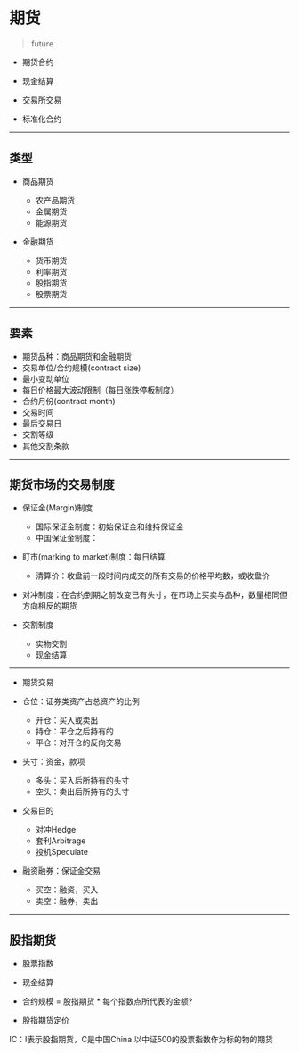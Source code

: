 # 期货
> future

- 期货合约

- 现金结算
- 交易所交易
- 标准化合约

---
## 类型
- 商品期货
    - 农产品期货
    - 金属期货
    - 能源期货

- 金融期货
    - 货币期货
    - 利率期货
    - 股指期货
    - 股票期货


---
## 要素
- 期货品种：商品期货和金融期货
- 交易单位/合约规模(contract size)
- 最小变动单位
- 每日价格最大波动限制（每日涨跌停板制度）
- 合约月份(contract month)
- 交易时间
- 最后交易日
- 交割等级
- 其他交割条款

---
## 期货市场的交易制度


- 保证金(Margin)制度
    - 国际保证金制度：初始保证金和维持保证金
    - 中国保证金制度：


- 盯市(marking to market)制度：每日结算
    - 清算价：收盘前一段时间内成交的所有交易的价格平均数，或收盘价

- 对冲制度：在合约到期之前改变已有头寸，在市场上买卖与品种，数量相同但方向相反的期货




- 交割制度
    - 实物交割
    - 现金结算

---
- 期货交易
- 仓位：证券类资产占总资产的比例
    - 开仓：买入或卖出
    - 持仓：平仓之后持有的
    - 平仓：对开仓的反向交易
- 头寸：资金，款项
    - 多头：买入后所持有的头寸
    - 空头：卖出后所持有的头寸
- 交易目的
    - 对冲Hedge
    - 套利Arbitrage
    - 投机Speculate


- 融资融券：保证金交易
    - 买空：融资，买入
    - 卖空：融券，卖出

---

## 股指期货
- 股票指数

- 现金结算
- 合约规模 = 股指期货 * 每个指数点所代表的金额?

- 股指期货定价

IC：I表示股指期货，C是中国China
以中证500的股票指数作为标的物的期货



